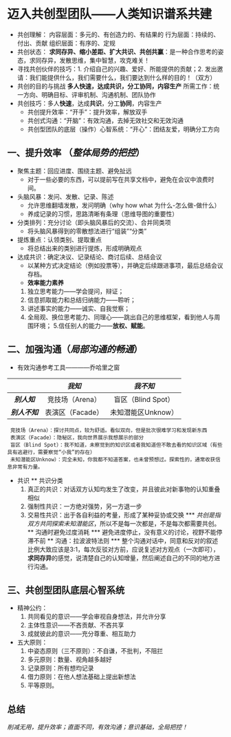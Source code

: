 # 迈入共创型团队——人类知识谱系共建
* 共创理解：
	内容层面：多元的、有创造力的、有结果的
	行为层面：持续的、付出、贡献
	组织层面：有序的、定规
* 共创状态：
**求同存异、缩小差距、扩大共识、共创共赢**：是一种合作思考的姿态，求同存异，发散思维，集中智慧，攻克难关！
* 寻找共创伙伴的技巧：1. 介绍自己的兴趣、爱好、所能提供的贡献；2. 发出邀请：我们能提供什么，我们需要什么，我们要达到什么样的目的！（双方）
* 共创的目的与挑战
	**多人快速，达成共识，分工协同，内容生产**
	所需工作：统一方向、明确目标、评审机制、沟通机制、团队协作
* 共创技巧：多人**快速**，达成**共识**，分工**协同**，内容生产
	* 共创提升效率：“开手”：提升效率，解放双手
	* 共创式沟通：“开脑”：有效沟通，去掉无效社交和无效沟通
	* 共创型团队的底层（操作）心智系统：“开心”：团结友爱，明确分工方向
## 一、提升效率 （*整体局势的把控*）
* 聚焦主题：回应进度、围绕主题、避免扯远
	 * 对于一些必要的东西，可以提前写在共享文档中，避免在会议中浪费时间。
* 头脑风暴：发问、发散、记录、陈述
	 * 允许思维翻墙发散，发问明确（why how what 为什么-怎么做-做什么）
	 * 养成记录的习惯，思路清晰有条理（思维导图的重要性） 
* 分类排列：充分讨论（即头脑风暴后的交流）、合并同类项
	 * 将头脑风暴得到的零散想法进行“组装”“分类”
* 提炼重点：认领类别、提取重点
	 * 将总结出来的类别进行提炼，形成明确观点 
* 达成共识：确定决议、记录结论、商讨后续、总结会议
	 * 以某种方式决定结论（例如投票等），并确定后续跟进事项，最后总结会议存档。
	 * **效率能力素养**
	 1. 独立思考能力——学会提问，辩证；
	 2. 信息抓取能力和总结归纳能力——聆听；
	 3. 讲述事实的能力——诚实、自我觉察；
	 4. 全局观、换位思考能力、同理心——跳出自己的思维框架，看到他人与周围环境；
	 5.信任别人的能力——**放权、赋能**。
## 二、加强沟通（*局部沟通的畅通*）
* 有效沟通参考工具————乔哈里之窗

||***我知***|***我不知***|
|:-:|:-:|:-:|
|***别人知***|竞技场（Arena）|盲区（Blind Spot）|
|***别人不知***|表演区（Facade）|未知潜能区Unknow）|

	 竞技场（Arena）：探讨共同点，较为舒适。看似双向，但是批次很难学习和发现新东西
	 表演区（Facade）：隐秘区，我向世界展示我想展示的部分
	 盲区（Blind Spot）：我不知道，未察觉到的知识区或者我知道但不敢去看的知识区域（有些具有逃避行，需要察觉“小我”的存在）
	 未知潜能区Unknow）：完全未知，你我都不知道答案，也未曾预想过。探索性的，通常收获信息非常有力量。

* 共识
** 共识分类
	1. 真正的共识：对话双方认知均发生了改变，并且彼此对新事物的认知重叠相似
	2. 强制性共识：一方绝对强势，另一方退一步
	3. 交易性共识：出于各自利益的考量，形成了某种妥协或交换
*** *共创是指双方共同探索未知潜能区*，所以不是每一次都是，不是每次都需要共创。
** 沟通时避免过度消耗
*** 避免进度停止，没有意义的讨论，视野不能停滞不前
** 沟通：拉波波特法则
*** 整个沟通对话中，同意和反对的叙述比例大致应该是3:1，每次反驳对方前，应说复述对方观点（一次即可），**求同存异**的感觉，说清楚自己的认知增量，然后阐述自己的不同的地方进行沟通。
## 三、共创型团队底层心智系统
* 精神公约：
	1. 共同看见的意识——学会审视自身想法，并允许分享
	2. 主体性意识——不吝贡献、不吝共享
	3. 成就彼此的意识——充分尊重、相互助力
* 五大原则：
	1. 中姿态原则（三不原则）：不自谦，不批判，不阻拦
	2. 多元原则：数量、视角越多越好
	3. 记录原则：所有想均记录
	4. 借力原则：在他人想法基础上提出新想法
	5. 平等原则。
## 总结
*削减无用，提升效率；直面不同，有效沟通；意识基础，全局把控！*
